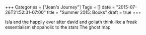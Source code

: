 +++
Categories = ["Jean's Journey"]
Tags = []
date = "2015-07-26T21:52:31-07:00"
title = "Summer 2015: Books"
draft = true
+++

Isla and the happily ever after
david and goliath
think like a freak 
essentialism
shopaholic  to the stars
The ghost map



